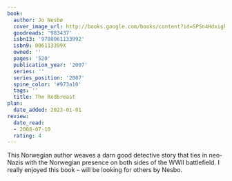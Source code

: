 ```yaml
---
book:
  author: Jo Nesbø
  cover_image_url: http://books.google.com/books/content?id=SPSn4HdxigkC&printsec=frontcover&img=1&zoom=1&edge=curl&source=gbs_api
  goodreads: '983437'
  isbn13: '9780061133992'
  isbn9: 006113399X
  owned: ''
  pages: '520'
  publication_year: '2007'
  series: ''
  series_position: '2007'
  spine_color: '#973a10'
  tags: ''
  title: The Redbreast
plan:
  date_added: 2023-01-01
review:
  date_read:
  - 2008-07-10
  rating: 4
---
```

This Norwegian author weaves a darn good detective story that ties in neo-Nazis with the Norwegian presence on both sides of the WWII battlefield. I really enjoyed this book – will be looking for others by Nesbo.
